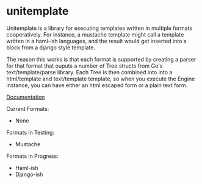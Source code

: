 unitemplate
===========

Unitemplate is a library for executing templates written in multiple formats 
cooperatively. For instance, a mustache template might call a template written
in a haml-ish languages, and the result would get inserted into a block from a
django style template.

The reason this works is that each format is supported by creating a parser for
that format that ouputs a number of Tree structs from Go's text/template/parse
library. Each Tree is then combined into into a html/template and text/template
template, so when you execute the Engine instance, you can have either an html
escaped form or a plain text form.

[Documentation](http://godoc.org/github.com/acsellers/unitemplate)

Current Formats:
* None

Formats in Testing:
* Mustache

Formats in Progress:
* Haml-ish
* Django-ish
